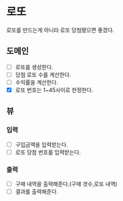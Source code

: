 # 로또
로또를 만드는게 아니라 로또 당첨됐으면 좋겠다.

## 도메인
- [ ] 로또를 생성한다.
- [ ] 당첨 로또 수를 계산한다.
- [ ] 수익률을 계산한다.
- [x] 로또 번호는 1~45사이로 한정한다.

## 뷰
### 입력
- [ ] 구입금액을 입력받는다.
- [ ] 로또 당첨 번호를 입력받는다.
### 출력
- [ ] 구매 내역을 출력해준다.(구매 갯수,로또 내역)
- [ ] 결과를 출력해준다.